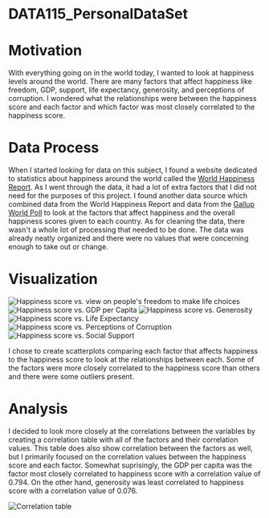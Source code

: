 # DATA115_PersonalDataSet

# Motivation
With everything going on in the world today, I wanted to look at happiness levels around the world. There are many factors that affect happiness like freedom, GDP, support, life expectancy, generosity, and perceptions of corruption. I wondered what the relationships were between the happiness score and each factor and which factor was most closely correlated to the happiness score. 

# Data Process
When I started looking for data on this subject, I found a website dedicated to statistics about happiness around the world called the [World Happiness Report](https://worldhappiness.report/). As I went through the data, it had a lot of extra factors that I did not need for the purposes of this project. I found another data source which combined data from the World Happiness Report and data from the [Gallup World Poll](https://www.gallup.com/analytics/349487/gallup-global-happiness-center.aspx) to look at the factors that affect happiness and the overall happiness scores given to each country. As for cleaning the data, there wasn't a whole lot of processing that needed to be done. The data was already neatly organized and there were no values that were concerning enough to take out or change. 

# Visualization 
![Happiness score vs. view on people's freedom to make life choices](https://raw.githubusercontent.com/delaneygrein/DATA115_PersonalDataSet/main/Visualization_HappinessReport.png)
![Happiness score vs. GDP per Capita](https://raw.githubusercontent.com/delaneygrein/DATA115_PersonalDataSet/main/GDP.png)
![Happiness score vs. Generosity](https://raw.githubusercontent.com/delaneygrein/DATA115_PersonalDataSet/main/generosity.png)
![Happiness score vs. Life Expectancy](https://raw.githubusercontent.com/delaneygrein/DATA115_PersonalDataSet/main/life%20expectancy.png)
![Happiness score vs. Perceptions of Corruption](https://raw.githubusercontent.com/delaneygrein/DATA115_PersonalDataSet/main/perceptions%20of%20corruption.png)
![Happiness score vs. Social Support](https://raw.githubusercontent.com/delaneygrein/DATA115_PersonalDataSet/main/social%20support.png)

I chose to create scatterplots comparing each factor that affects happiness to the happiness score to look at the relationships between each. Some of the factors were more closely correlated to the happiness score than others and there were some outliers present.

# Analysis 
I decided to look more closely at the correlations between the variables by creating a correlation table with all of the factors and their correlation values. This table does also show correlation between the factors as well, but I primarily focused on the correlation values between the happiness score and each factor. Somewhat suprisingly, the GDP per capita was the factor most closely correlated to happiness score with a correlation value of 0.794. On the other hand, generosity was least correlated to happiness score with a correlation value of 0.076. 

![Correlation table](https://raw.githubusercontent.com/delaneygrein/DATA115_PersonalDataSet/main/correlation%20table.png)
